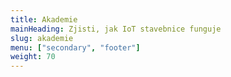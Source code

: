 ```yaml
---
title: Akademie
mainHeading: Zjisti, jak IoT stavebnice funguje
slug: akademie
menu: ["secondary", "footer"]
weight: 70
---
```

